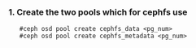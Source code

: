 ### 1. Create the two pools which for cephfs use

```
   #ceph osd pool create cephfs_data <pg_num>
   #ceph osd pool create cephfs_metadata <pg_num>
```


###  
